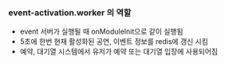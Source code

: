 ### event-activation.worker 의 역할

- event 서버가 실행될 때 onModuleInit으로 같이 실행됨
- 5초에 한번 현재 활성화된 공연, 이벤트 정보를 redis에 갱신 시킴
- 예약, 대기열 시스템에서 유저가 예약 또는 대기열 입장에 사용되어짐
